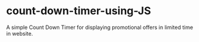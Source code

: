 ﻿# count-down-timer-using-JS

A simple Count Down Timer for displaying promotional offers in limited time in website.
